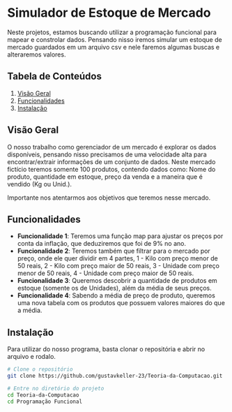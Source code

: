 
# Simulador de Estoque de Mercado

Neste projetos, estamos buscando utilizar a programação funcional para mapear e constrolar dados. Pensando nisso iremos simular um estoque de mercado guardados em um arquivo csv e nele faremos algumas buscas e alteraremos valores.

## Tabela de Conteúdos

1. [Visão Geral](#visão-geral)
2. [Funcionalidades](#funcionalidades)
3. [Instalação](#instalação)

## Visão Geral

O nosso trabalho como gerenciador de um mercado é explorar os dados disponíveis, pensando nisso precisamos de uma velocidade alta para encontrar/extrair informações de um conjunto de dados. Neste mercado fictício teremos somente 100 produtos, contendo dados como: Nome do produto, quantidade em estoque, preço da venda e a maneira que é vendido (Kg ou Unid.).

Importante nos atentarmos aos objetivos que teremos nesse mercado.

## Funcionalidades

- **Funcionalidade 1**: Teremos uma função map para ajustar os preços por conta da inflação, que deduziremos que foi de 9% no ano.
- **Funcionalidade 2**: Teremos também que filtrar para o mercado por preço, onde ele quer dividir em 4 partes, 1 - Kilo com preço menor de 50 reais, 2 - Kilo com preço maior de 50 reais, 3 - Unidade com preço menor de 50 reais, 4 - Unidade com preço maior de 50 reais.
- **Funcionalidade 3**: Queremos descobrir a quantidade de produtos em estoque (somente os de Unidades), além da média de seus preços.
- **Funcionalidade 4**: Sabendo a média de preço de produto, queremos uma nova tabela com os produtos que possuem valores maiores do que a média.

## Instalação

Para utilizar do nosso programa, basta clonar o repositória e abrir no arquivo e rodalo.

```bash
# Clone o repositório
git clone https://github.com/gustavkeller-23/Teoria-da-Computacao.git

# Entre no diretório do projeto
cd Teoria-da-Computacao
cd Programação Funcional
```
